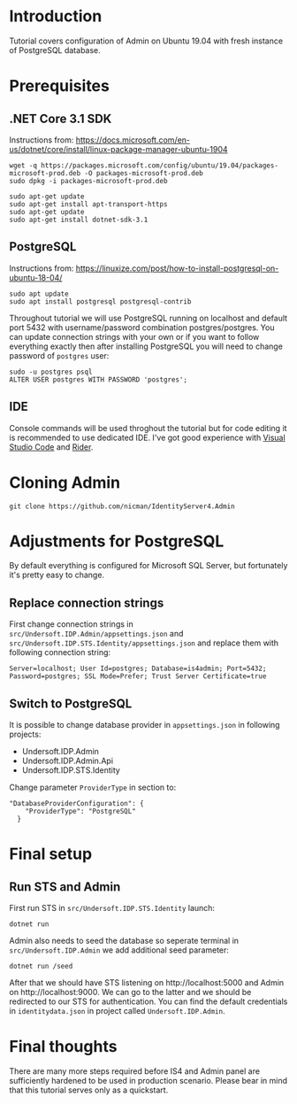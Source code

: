 # Introduction

Tutorial covers configuration of Admin on Ubuntu 19.04 with fresh instance of PostgreSQL database.

# Prerequisites

## .NET Core 3.1 SDK

Instructions from: https://docs.microsoft.com/en-us/dotnet/core/install/linux-package-manager-ubuntu-1904

```
wget -q https://packages.microsoft.com/config/ubuntu/19.04/packages-microsoft-prod.deb -O packages-microsoft-prod.deb
sudo dpkg -i packages-microsoft-prod.deb

sudo apt-get update
sudo apt-get install apt-transport-https
sudo apt-get update
sudo apt-get install dotnet-sdk-3.1
```

## PostgreSQL

Instructions from: https://linuxize.com/post/how-to-install-postgresql-on-ubuntu-18-04/

```
sudo apt update
sudo apt install postgresql postgresql-contrib
```

Throughout tutorial we will use PostgreSQL running on localhost and default port 5432 with username/password combination postgres/postgres. You can update connection strings with your own or if you want to follow everything exactly then after installing PostgreSQL you will need to change password of `postgres` user:

```
sudo -u postgres psql
ALTER USER postgres WITH PASSWORD 'postgres';
```

## IDE

Console commands will be used throghout the tutorial but for code editing it is recommended to use dedicated IDE. I've got good experience with [Visual Studio Code](https://code.visualstudio.com/) and [Rider](https://www.jetbrains.com/rider/).

# Cloning Admin

```
git clone https://github.com/nicman/IdentityServer4.Admin
```

# Adjustments for PostgreSQL

By default everything is configured for Microsoft SQL Server, but fortunately it's pretty easy to change.

## Replace connection strings
First change connection strings in `src/Undersoft.IDP.Admin/appsettings.json` and  `src/Undersoft.IDP.STS.Identity/appsettings.json` and replace them with following connection string:

```
Server=localhost; User Id=postgres; Database=is4admin; Port=5432; Password=postgres; SSL Mode=Prefer; Trust Server Certificate=true
```

## Switch to PostgreSQL

It is possible to change database provider in `appsettings.json` in following projects:
 - Undersoft.IDP.Admin
 - Undersoft.IDP.Admin.Api
 - Undersoft.IDP.STS.Identity
 
Change parameter `ProviderType` in section to:
```
"DatabaseProviderConfiguration": {
    "ProviderType": "PostgreSQL"
  }
```

# Final setup 

## Run STS and Admin

First run STS in `src/Undersoft.IDP.STS.Identity` launch:

```
dotnet run
```

Admin also needs to seed the database so seperate terminal in `src/Undersoft.IDP.Admin` we add additional seed parameter:

```
dotnet run /seed
```

After that we should have STS listening on http://localhost:5000 and Admin on http://localhost:9000.  We can go to the latter and we should be redirected to our STS for authentication. You can find the default credentials in `identitydata.json` in project called `Undersoft.IDP.Admin`.

# Final thoughts

There are many more steps required before IS4 and Admin panel are sufficiently hardened to be used in production scenario. Please bear in mind that this tutorial serves only as a quickstart.

